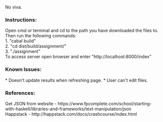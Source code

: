No viva.

<h3>Instructions:</h3>
Open cmd or terminal and cd to the path you have downloaded the files to. Then run the following commands: <br>
1. "cabal build" <br>
2. "cd dist/build/assignment/" <br>
3. "./assignment" <br>
To access server open browser and enter "http://localhost:8000/index" 

<h3> Known Issues: </h3>
* Doesn't update results when refreshing page.
* User can't edit files.

<h3>References:</h3> 
Get JSON from website - https://www.fpcomplete.com/school/starting-with-haskell/libraries-and-frameworks/text-manipulation/json <br>
Happstack - http://happstack.com/docs/crashcourse/index.html
